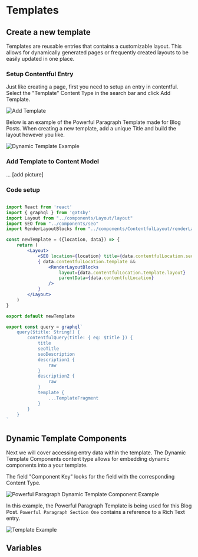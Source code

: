 ---
---

# Templates

## Create a new template

Templates are reusable entries that contains a customizable layout. This allows for dynamically generated pages or frequently created layouts to be easily updated in one place.

### Setup Contentful Entry
Just like creating a page, first you need to setup an entry in contentful. Select the "Template" Content Type in the search bar and click Add Template.

![Add Template](/img/add-template-2.png)

Below is an example of the Powerful Paragraph Template made for Blog Posts. When creating a new template, add a unique Title and build the layout however you like.

![Dynamic Template Example](/img/dynamic-template-example.png)

### Add Template to Content Model

... [add picture]


### Code setup

```jsx title="/src/templates/newTemplate.js"

import React from 'react'
import { graphql } from 'gatsby'
import Layout from "../components/Layout/layout"
import SEO from "../components/seo"
import RenderLayoutBlocks from "../components/ContentfulLayout/renderLayoutBlocks"

const newTemplate = ({location, data}) => {
    return (
        <Layout>
            <SEO location={location} title={data.contentfulLocation.seoTitle} description={data.contentfulLocation.seoDescription}/>
            { data.contentfulLocation.template &&
                <RenderLayoutBlocks
                    layout={data.contentfulLocation.template.layout}
                    parentData={data.contentfulLocation}
                />
            }
        </Layout>
    )
}

export default newTemplate

export const query = graphql`
    query($title: String!) {
        contentfulQuery(title: { eq: $title }) {
            title
            seoTitle
            seoDescription
            description1 {
                raw
            }
            description2 {
                raw
            }
            template {
                ...TemplateFragment
            }
        }
    }
` 

```

## Dynamic Template Components

Next we will cover accessing entry data within the template.
The Dynamic Template Components content type allows for embedding dynamic components into a your template.

The field "Component Key" looks for the field with the corresponding Content Type.

![Powerful Paragraph Dynamic Template Component Example](/img/powerful-paragraph-dynamic-template-component-example.png)

In this example, the Powerful Paragraph Template is being used for this Blog Post. `Powerful Paragraph Section One` contains a reference to a Rich Text entry.

![Template Example](/img/template-example-4.png)

## Variables
